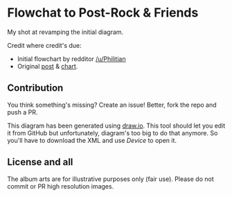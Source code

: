 # Flowchat to Post-Rock & Friends

My shot at revamping the initial diagram.

Credit where credit's due:
* Initial flowchart by redditor [/u/Philitian](https://www.reddit.com/user/Philitian)
* Original [post](https://www.reddit.com/r/postrock/comments/6ggrhk/i_made_a_flowchart_for_postrock_and_neighboring/) & [chart](http://i.imgur.com/NIGAaTA.jpg).

## Contribution

You think something's missing? Create an issue! Better, fork the repo and push a PR.

This diagram has been generated using [draw.io](https://www.draw.io/). This tool should let you edit it from GitHub but unfortunately, diagram's too big to do that anymore. So you'll have to download the XML and use *Device* to open it.

## License and all

The album arts are for illustrative purposes only (fair use). Please do not commit or PR high resolution images.
